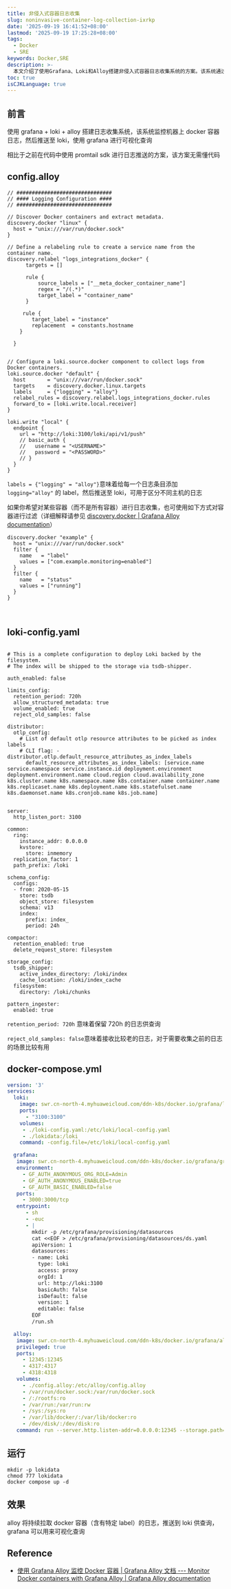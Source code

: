 ```yaml
---
title: 非侵入式容器日志收集
slug: noninvasive-container-log-collection-ixrkp
date: '2025-09-19 16:41:52+08:00'
lastmod: '2025-09-19 17:25:28+08:00'
tags:
  - Docker
  - SRE
keywords: Docker,SRE
description: >-
  本文介绍了使用Grafana、Loki和Alloy搭建非侵入式容器日志收集系统的方案。该系统通过监控Docker容器日志，自动推送至Loki存储，并利用Grafana进行可视化查询，无需修改应用程序代码。文章提供了Alloy配置文件示例，说明如何发现Docker容器、提取元数据（如容器名称），并添加标签区分不同主机日志。还提到可通过过滤器选择特定容器进行日志收集。最后给出了Loki的基础配置，包括保留策略和索引标签设置。该方案实现了轻量级、无代码侵入的容器日志集中管理。
toc: true
isCJKLanguage: true
---
```






## 前言

使用 grafana + loki + alloy 搭建日志收集系统，该系统监控机器上 docker 容器日志，然后推送至 loki，使用 grafana 进行可视化查询

相比于之前在代码中使用 promtail sdk 进行日志推送的方案，该方案无需懂代码

## config.alloy

```plaintext
// ###############################
// #### Logging Configuration ####
// ###############################

// Discover Docker containers and extract metadata.
discovery.docker "linux" {
  host = "unix:///var/run/docker.sock"
}

// Define a relabeling rule to create a service name from the container name.
discovery.relabel "logs_integrations_docker" {
      targets = []
  
      rule {
          source_labels = ["__meta_docker_container_name"]
          regex = "/(.*)"
          target_label = "container_name"
      }

     rule {
        target_label = "instance"
        replacement  = constants.hostname
    }

  }


// Configure a loki.source.docker component to collect logs from Docker containers.
loki.source.docker "default" {
  host       = "unix:///var/run/docker.sock"
  targets    = discovery.docker.linux.targets
  labels     = {"logging" = "alloy"}
  relabel_rules = discovery.relabel.logs_integrations_docker.rules
  forward_to = [loki.write.local.receiver]
}

loki.write "local" {
  endpoint {
    url = "http://loki:3100/loki/api/v1/push"
    // basic_auth {
    //   username = "<USERNAME>"
    //   password = "<PASSWORD>"
    // }
  }
}
```

​`labels = {"logging" = "alloy"}`​ 意味着给每一个日志条目添加 `logging="alloy"`​ 的 label，然后推送至 loki，可用于区分不同主机的日志

如果你希望对某些容器（而不是所有容器）进行日志收集，也可使用如下方式对容器进行过滤（详细解释请参见 [discovery.docker | Grafana Alloy documentation](https://grafana.com/docs/alloy/latest/reference/components/discovery/discovery.docker/#filter)）

```plaintext
discovery.docker "example" {
  host = "unix:///var/run/docker.sock"
  filter {
    name   = "label"
    values = ["com.example.monitoring=enabled"]
  }
  filter {
    name   = "status"
    values = ["running"]
  }
}
```

‍

## loki-config.yaml

```plaintext

# This is a complete configuration to deploy Loki backed by the filesystem.
# The index will be shipped to the storage via tsdb-shipper.

auth_enabled: false

limits_config:
  retention_period: 720h
  allow_structured_metadata: true
  volume_enabled: true
  reject_old_samples: false

distributor:
  otlp_config:
    # List of default otlp resource attributes to be picked as index labels
    # CLI flag: -distributor.otlp.default_resource_attributes_as_index_labels
      default_resource_attributes_as_index_labels: [service.name service.namespace service.instance.id deployment.environment deployment.environment.name cloud.region cloud.availability_zone k8s.cluster.name k8s.namespace.name k8s.container.name container.name k8s.replicaset.name k8s.deployment.name k8s.statefulset.name k8s.daemonset.name k8s.cronjob.name k8s.job.name]


server:
  http_listen_port: 3100

common:
  ring:
    instance_addr: 0.0.0.0
    kvstore:
      store: inmemory
  replication_factor: 1
  path_prefix: /loki

schema_config:
  configs:
  - from: 2020-05-15
    store: tsdb
    object_store: filesystem
    schema: v13
    index:
      prefix: index_
      period: 24h

compactor:
  retention_enabled: true
  delete_request_store: filesystem

storage_config:
  tsdb_shipper:
    active_index_directory: /loki/index
    cache_location: /loki/index_cache
  filesystem:
    directory: /loki/chunks

pattern_ingester:
  enabled: true

```

​`retention_period: 720h`​ 意味着保留 720h 的日志供查询

​`reject_old_samples: false`​ 意味着接收比较老的日志，对于需要收集之前的日志的场景比较有用

## docker-compose.yml

```yaml
version: '3'
services:
  loki:
    image: swr.cn-north-4.myhuaweicloud.com/ddn-k8s/docker.io/grafana/loki:3.5.5
    ports:
      - "3100:3100"
    volumes:
     - ./loki-config.yaml:/etc/loki/local-config.yaml
     - ./lokidata:/loki
    command: -config.file=/etc/loki/local-config.yaml

  grafana:
   image: swr.cn-north-4.myhuaweicloud.com/ddn-k8s/docker.io/grafana/grafana:12.0.2
   environment:
     - GF_AUTH_ANONYMOUS_ORG_ROLE=Admin
     - GF_AUTH_ANONYMOUS_ENABLED=true
     - GF_AUTH_BASIC_ENABLED=false
   ports:
     - 3000:3000/tcp
   entrypoint:
      - sh
      - -euc
      - |
        mkdir -p /etc/grafana/provisioning/datasources
        cat <<EOF > /etc/grafana/provisioning/datasources/ds.yaml
        apiVersion: 1
        datasources:
        - name: Loki
          type: loki
          access: proxy
          orgId: 1
          url: http://loki:3100
          basicAuth: false
          isDefault: false
          version: 1
          editable: false
        EOF
        /run.sh

  alloy:
   image: swr.cn-north-4.myhuaweicloud.com/ddn-k8s/docker.io/grafana/alloy:v1.10.2
   privileged: true
   ports:
     - 12345:12345
     - 4317:4317
     - 4318:4318
   volumes:
     - ./config.alloy:/etc/alloy/config.alloy
     - /var/run/docker.sock:/var/run/docker.sock
     - /:/rootfs:ro
     - /var/run:/var/run:rw
     - /sys:/sys:ro
     - /var/lib/docker/:/var/lib/docker:ro
     - /dev/disk/:/dev/disk:ro
   command: run --server.http.listen-addr=0.0.0.0:12345 --storage.path=/var/lib/alloy/data /etc/alloy/config.alloy

```

## 运行

```shell
mkdir -p lokidata
chmod 777 lokidata
docker compose up -d
```

## 效果

alloy 将持续拉取 docker 容器（含有特定 label）的日志，推送到 loki 供查询，grafana 可以用来可视化查询

## Reference

- [使用 Grafana Alloy 监控 Docker 容器 | Grafana Alloy 文档 --- Monitor Docker containers with Grafana Alloy | Grafana Alloy documentation](https://grafana.com/docs/alloy/latest/monitor/monitor-docker-containers/#clone-and-deploy-the-example)
